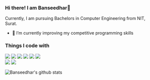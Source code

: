 ### Hi there! I am Banseedhar👋

Currently, I am pursuing Bachelors in Computer Engineering from NIT, Surat.

- 🌱 I’m currently improving my competitive programming skills 

<h3><b>Things I code with</b></h3>
<p>
<img src="https://img.shields.io/badge/c%20-%2300599C.svg?&style=for-the-badge&logo=c&logoColor=white"/>
<img src="https://img.shields.io/badge/c++%20-%2300599C.svg?&style=for-the-badge&logo=c%2B%2B&ogoColor=white"/>
<img src="https://img.shields.io/badge/python%20-%2314354C.svg?&style=for-the-badge&logo=python&logoColor=white"/>
<img src="https://img.shields.io/badge/html5%20-%23E34F26.svg?&style=for-the-badge&logo=html5&logoColor=white"/>
<img src="https://img.shields.io/badge/css3%20-%231572B6.svg?&style=for-the-badge&logo=css3&logoColor=white"/>
<img src="https://img.shields.io/badge/Jupyter%20-%23F37626.svg?&style=for-the-badge&logo=Jupyter&logoColor=white" />  
</br>
<img src="https://img.shields.io/badge/git%20-%23F05033.svg?&style=for-the-badge&logo=git&logoColor=white"/>
<img src="https://img.shields.io/badge/github%20-%23121011.svg?&style=for-the-badge&logo=github&logoColor=white"/>

</p>



![Banseedhar's github stats](https://github-readme-stats.vercel.app/api?username=Banseedhar01&theme=chartreuse-dark&show_icons=true)
<!-- [![Top Langs](https://github-readme-stats.vercel.app/api/top-langs/?username=Banseedhar01)](https://github.com/anuraghazra/github-readme-stats) -->

